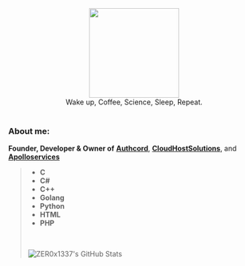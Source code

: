 <div id="header" align="center">
 <img src="https://cdn.discordapp.com/attachments/1066513793854750862/1066860872959524925/image3.png" width="180"/>
</div>
<div id="header" align="center">
 Wake up, Coffee, Science, Sleep, Repeat.
</div>
<br>

### **About me:**
**Founder, Developer & Owner of** <a href="https://authcord.xyz">**Authcord**</a>, <a href="https://cloudhostsolutions.co">**CloudHostSolutions**</a>, and <a   href="https://apolloservices.xyz">**Apolloservices**</a>
> - **C**
> - **C#**
> - **C++**
> - **Golang**
> - **Python**
> - **HTML** 
> - **PHP**
> <br>
> 
> ![ZER0x1337's GitHub Stats](https://github-readme-stats.vercel.app/api?username=ZER0x1337&show_icons=true&theme=onedark)
